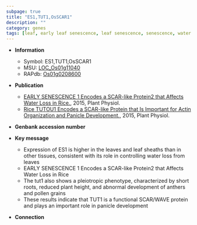 ```yaml
---
subpage: true
title: "ES1,TUT1,OsSCAR1"
description: ""
category: genes
tags: [leaf, early leaf senescence, leaf senescence, senescence, water loss, pollen, panicle, development]
---
```


* **Information**  
    + Symbol: ES1,TUT1,OsSCAR1  
    + MSU: [LOC_Os01g11040](http://rice.plantbiology.msu.edu/cgi-bin/ORF_infopage.cgi?orf=LOC_Os01g11040)  
    + RAPdb: [Os01g0208600](http://rapdb.dna.affrc.go.jp/viewer/gbrowse_details/irgsp1?name=Os01g0208600)  

* **Publication**  
    + [EARLY SENESCENCE 1 Encodes a SCAR-like Protein2 that Affects Water Loss in Rice.](http://www.ncbi.nlm.nih.gov/pubmed?term=EARLY+SENESCENCE+1+Encodes+a+SCAR-like+Protein2+that+Affects+Water+Loss+in+Rice.%5BTitle%5D), 2015, Plant Physiol.
    + [Rice TUTOU1 Encodes a SCAR-like Protein that Is Important for Actin Organization and Panicle Development.](http://www.ncbi.nlm.nih.gov/pubmed?term=Rice+TUTOU1+Encodes+a+SCAR-like+Protein+that+Is+Important+for+Actin+Organization+and+Panicle+Development.%5BTitle%5D), 2015, Plant Physiol.

* **Genbank accession number**  

* **Key message**  
    + Expression of ES1 is higher in the leaves and leaf sheaths than in other tissues, consistent with its role in controlling water loss from leaves
    + EARLY SENESCENCE 1 Encodes a SCAR-like Protein2 that Affects Water Loss in Rice
    + The tut1 also shows a pleiotropic phenotype, characterized by short roots, reduced plant height, and abnormal development of anthers and pollen grains
    + These results indicate that TUT1 is a functional SCAR/WAVE protein and plays an important role in panicle development

* **Connection**  



